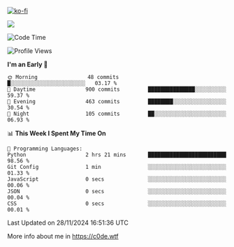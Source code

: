 [![ko-fi](https://ko-fi.com/img/githubbutton_sm.svg)](https://ko-fi.com/Z8Z4Y2LKX)

<a href="https://wakatime.com"><img src="https://wakatime.com/share/@c0dezin/b7f18a7c-ab3a-40b8-8bc7-b1b7bf71f1d6.svg" /></a>

<!--START_SECTION:waka-->
![Code Time](http://img.shields.io/badge/Code%20Time-146%20hrs%2055%20mins-blue)

![Profile Views](http://img.shields.io/badge/Profile%20Views-0-blue)

**I'm an Early 🐤** 

```text
🌞 Morning                48 commits          █░░░░░░░░░░░░░░░░░░░░░░░░   03.17 % 
🌆 Daytime                900 commits         ███████████████░░░░░░░░░░   59.37 % 
🌃 Evening                463 commits         ████████░░░░░░░░░░░░░░░░░   30.54 % 
🌙 Night                  105 commits         ██░░░░░░░░░░░░░░░░░░░░░░░   06.93 % 
```


📊 **This Week I Spent My Time On** 

```text
💬 Programming Languages: 
Python                   2 hrs 21 mins       █████████████████████████   98.56 % 
Git Config               1 min               ░░░░░░░░░░░░░░░░░░░░░░░░░   01.33 % 
JavaScript               0 secs              ░░░░░░░░░░░░░░░░░░░░░░░░░   00.06 % 
JSON                     0 secs              ░░░░░░░░░░░░░░░░░░░░░░░░░   00.04 % 
CSS                      0 secs              ░░░░░░░░░░░░░░░░░░░░░░░░░   00.01 % 
```


 Last Updated on 28/11/2024 16:51:36 UTC
<!--END_SECTION:waka-->

More info about me in https://c0de.wtf
